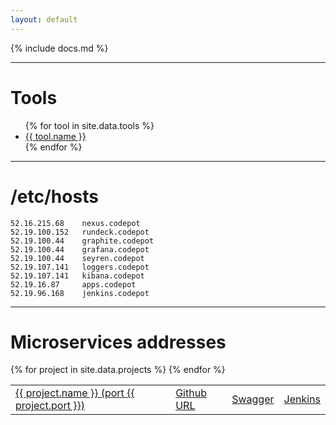 ```yaml
---
layout: default
---
```



{% include docs.md %}


---

# <a name="tools"/></a> Tools

<ul>
{% for tool in site.data.tools %}
  <li><a href="{{ tool.url }}">{{ tool.name }}</a></li>
{% endfor %}
</ul>

---

# <a name="hosts"/></a> /etc/hosts

```
52.16.215.68    nexus.codepot
52.19.100.152   rundeck.codepot
52.19.100.44    graphite.codepot
52.19.100.44    grafana.codepot
52.19.100.44    seyren.codepot
52.19.107.141   loggers.codepot
52.19.107.141   kibana.codepot
52.19.16.87     apps.codepot 
52.19.96.168    jenkins.codepot
```

---

# <a name="ports"/></a> Microservices addresses

<table class='table'>
  <tbody>
  {% for project in site.data.projects %}
    <tr>
      <td><a href="http://apps.{{ site.domain }}:{{ project.port }}">{{ project.name }} (port {{ project.port }})</a></td>
      <td><a href="https://github.com/Codepot-Microservices-2015-08/{{ project.name }}"> Github URL</a></td>
      <td><a href="http://apps.{{ site.domain }}:{{ project.port }}/swagger/index.html">Swagger</a></td>
      <td><a href="http://jenkins.{{ site.domain }}:8080/view/{{ project.domain }}/view/{{ project.domain }}-pipelines/view/{{ project.name }}-delivery//">Jenkins</a></td>
    </tr>
  {% endfor %}
  </tbody>
</table>